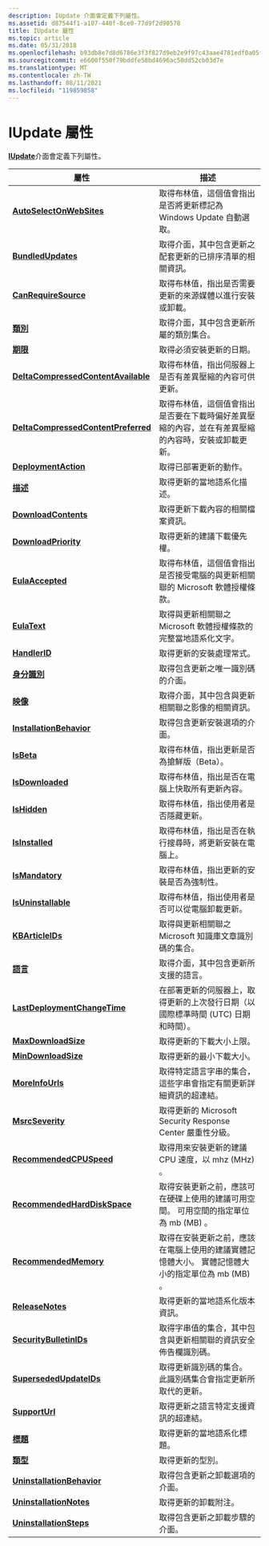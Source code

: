```yaml
---
description: IUpdate 介面會定義下列屬性。
ms.assetid: d87544f1-a107-440f-8ce0-77d9f2d90578
title: IUpdate 屬性
ms.topic: article
ms.date: 05/31/2018
ms.openlocfilehash: b93db8e7d8d6786e3f3f827d9eb2e9f97c43aae4781edf0a05fcf6d03e8fb1f0
ms.sourcegitcommit: e6600f550f79bddfe58bd4696ac50dd52cb03d7e
ms.translationtype: MT
ms.contentlocale: zh-TW
ms.lasthandoff: 08/11/2021
ms.locfileid: "119859858"
---
```

# <a name="iupdate-properties"></a>IUpdate 屬性

[**IUpdate**](/windows/desktop/api/Wuapi/nn-wuapi-iupdate)介面會定義下列屬性。



| 屬性                                                                           | 描述                                                                                                                                                                         |
|------------------------------------------------------------------------------------|-------------------------------------------------------------------------------------------------------------------------------------------------------------------------------------|
| [**AutoSelectOnWebSites**](/windows/desktop/api/Wuapi/nf-wuapi-iupdate-get_autoselectonwebsites)                       | 取得布林值，這個值會指出是否將更新標記為 Windows Update 自動選取。                                                                   |
| [**BundledUpdates**](/windows/desktop/api/Wuapi/nf-wuapi-iupdate-get_bundledupdates)                                   | 取得介面，其中包含更新之配套更新的已排序清單的相關資訊。                                                                           |
| [**CanRequireSource**](/windows/desktop/api/Wuapi/nf-wuapi-iupdate-get_canrequiresource)                               | 取得布林值，指出是否需要更新的來源媒體以進行安裝或卸載。                                                          |
| [**類別**](/windows/desktop/api/Wuapi/nf-wuapi-iupdate-get_categories)                                           | 取得介面，其中包含更新所屬的類別集合。                                                                                             |
| [**期限**](/windows/desktop/api/Wuapi/nf-wuapi-iupdate-get_deadline)                                               | 取得必須安裝更新的日期。                                                                                                                                |
| [**DeltaCompressedContentAvailable**](/windows/desktop/api/Wuapi/nf-wuapi-iupdate-get_deltacompressedcontentavailable) | 取得布林值，指出伺服器上是否有差異壓縮的內容可供更新。                                                                       |
| [**DeltaCompressedContentPreferred**](/windows/desktop/api/Wuapi/nf-wuapi-iupdate-get_deltacompressedcontentpreferred) | 取得布林值，這個值會指出是否要在下載時偏好差異壓縮的內容，並在有差異壓縮的內容時，安裝或卸載更新。 |
| [**DeploymentAction**](/windows/desktop/api/Wuapi/nf-wuapi-iupdate-get_deploymentaction)                               | 取得已部署更新的動作。                                                                                                                                   |
| [**描述**](/windows/desktop/api/Wuapi/nf-wuapi-iupdate-get_description)                                         | 取得更新的當地語系化描述。                                                                                                                                       |
| [**DownloadContents**](/windows/desktop/api/Wuapi/nf-wuapi-iupdate-get_downloadcontents)                               | 取得更新下載內容的相關檔案資訊。                                                                                                                    |
| [**DownloadPriority**](/windows/desktop/api/Wuapi/nf-wuapi-iupdate-get_downloadpriority)                               | 取得更新的建議下載優先權。                                                                                                                                 |
| [**EulaAccepted**](/windows/desktop/api/Wuapi/nf-wuapi-iupdate-get_eulaaccepted)                                       | 取得布林值，這個值會指出是否接受電腦的與更新相關聯的 Microsoft 軟體授權條款。                                 |
| [**EulaText**](/windows/desktop/api/Wuapi/nf-wuapi-iupdate-get_eulatext)                                               | 取得與更新相關聯之 Microsoft 軟體授權條款的完整當地語系化文字。                                                                           |
| [**HandlerID**](/windows/desktop/api/Wuapi/nf-wuapi-iupdate-get_handlerid)                                             | 取得更新的安裝處理常式。                                                                                                                                             |
| [**身分識別**](/windows/desktop/api/Wuapi/nf-wuapi-iupdate-get_identity)                                               | 取得包含更新之唯一識別碼的介面。                                                                                                                |
| [**映像**](/windows/desktop/api/Wuapi/nf-wuapi-iupdate-get_image)                                                     | 取得介面，其中包含與更新相關聯之影像的相關資訊。                                                                                      |
| [**InstallationBehavior**](/windows/desktop/api/Wuapi/nf-wuapi-iupdate-get_installationbehavior)                       | 取得包含更新安裝選項的介面。                                                                                                             |
| [**IsBeta**](/windows/desktop/api/Wuapi/nf-wuapi-iupdate-get_isbeta)                                                   | 取得布林值，指出更新是否為搶鮮版（Beta）。                                                                                                           |
| [**IsDownloaded**](/windows/desktop/api/Wuapi/nf-wuapi-iupdate-get_isdownloaded)                                       | 取得布林值，指出是否在電腦上快取所有更新內容。                                                                                       |
| [**IsHidden**](/windows/desktop/api/Wuapi/nf-wuapi-iupdate-get_ishidden)                                               | 取得布林值，指出使用者是否隱藏更新。                                                                                                          |
| [**IsInstalled**](/windows/desktop/api/Wuapi/nf-wuapi-iupdate-get_isinstalled)                                         | 取得布林值，指出是否在執行搜尋時，將更新安裝在電腦上。                                                                     |
| [**IsMandatory**](/windows/desktop/api/Wuapi/nf-wuapi-iupdate-get_ismandatory)                                         | 取得布林值，指出更新的安裝是否為強制性。                                                                                            |
| [**IsUninstallable**](/windows/desktop/api/Wuapi/nf-wuapi-iupdate-get_isuninstallable)                                 | 取得布林值，指出使用者是否可以從電腦卸載更新。                                                                                        |
| [**KBArticleIDs**](/windows/desktop/api/Wuapi/nf-wuapi-iupdate-get_kbarticleids)                                       | 取得與更新相關聯之 Microsoft 知識庫文章識別碼的集合。                                                                                      |
| [**語言**](/windows/desktop/api/Wuapi/nf-wuapi-iupdate-get_languages)                                              | 取得介面，其中包含更新所支援的語言。                                                                                                     |
| [**LastDeploymentChangeTime**](/windows/desktop/api/Wuapi/nf-wuapi-iupdate-get_lastdeploymentchangetime)               | 在部署更新的伺服器上，取得更新的上次發行日期（以國際標準時間 (UTC) 日期和時間）。                                               |
| [**MaxDownloadSize**](/windows/desktop/api/Wuapi/nf-wuapi-iupdate-get_maxdownloadsize)                                 | 取得更新的下載大小上限。                                                                                                                                       |
| [**MinDownloadSize**](/windows/desktop/api/Wuapi/nf-wuapi-iupdate-get_mindownloadsize)                                 | 取得更新的最小下載大小。                                                                                                                                       |
| [**MoreInfoUrls**](/windows/desktop/api/Wuapi/nf-wuapi-iupdate-get_moreinfourls)                                       | 取得特定語言字串的集合，這些字串會指定有關更新詳細資訊的超連結。                                                                    |
| [**MsrcSeverity**](/windows/desktop/api/Wuapi/nf-wuapi-iupdate-get_msrcseverity)                                       | 取得更新的 Microsoft Security Response Center 嚴重性分級。                                                                                                          |
| [**RecommendedCPUSpeed**](/windows/desktop/api/Wuapi/nf-wuapi-iupdate-get_recommendedcpuspeed)                         | 取得用來安裝更新的建議 CPU 速度，以 mhz (MHz) 。                                                                                                      |
| [**RecommendedHardDiskSpace**](/windows/desktop/api/Wuapi/nf-wuapi-iupdate-get_recommendedharddiskspace)               | 取得安裝更新之前，應該可在硬碟上使用的建議可用空間。 可用空間的指定單位為 mb (MB) 。                             |
| [**RecommendedMemory**](/windows/desktop/api/Wuapi/nf-wuapi-iupdate-get_recommendedmemory)                             | 取得在安裝更新之前，應該在電腦上使用的建議實體記憶體大小。 實體記憶體大小的指定單位為 mb (MB) 。         |
| [**ReleaseNotes**](/windows/desktop/api/Wuapi/nf-wuapi-iupdate-get_releasenotes)                                       | 取得更新的當地語系化版本資訊。                                                                                                                                    |
| [**SecurityBulletinIDs**](/windows/desktop/api/Wuapi/nf-wuapi-iupdate-get_securitybulletinids)                         | 取得字串值的集合，其中包含與更新相關聯的資訊安全佈告欄識別碼。                                                                      |
| [**SupersededUpdateIDs**](/windows/desktop/api/Wuapi/nf-wuapi-iupdate-get_supersededupdateids)                         | 取得更新識別碼的集合。 此識別碼集合會指定更新所取代的更新。                                                    |
| [**SupportUrl**](/windows/desktop/api/Wuapi/nf-wuapi-iupdate-get_supporturl)                                           | 取得更新之語言特定支援資訊的超連結。                                                                                                       |
| [**標題**](/windows/desktop/api/Wuapi/nf-wuapi-iupdate-get_title)                                                     | 取得更新的當地語系化標題。                                                                                                                                             |
| [**類型**](/windows/desktop/api/Wuapi/nf-wuapi-iupdate-get_type)                                                       | 取得更新的型別。                                                                                                                                                        |
| [**UninstallationBehavior**](/windows/desktop/api/Wuapi/nf-wuapi-iupdate-get_uninstallationbehavior)                   | 取得包含更新之卸載選項的介面。                                                                                                          |
| [**UninstallationNotes**](/windows/desktop/api/Wuapi/nf-wuapi-iupdate-get_uninstallationnotes)                         | 取得更新的卸載附注。                                                                                                                                       |
| [**UninstallationSteps**](/windows/desktop/api/Wuapi/nf-wuapi-iupdate-get_uninstallationsteps)                         | 取得包含更新之卸載步驟的介面。                                                                                                            |



 

 

 



